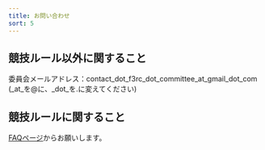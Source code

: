 ```yaml
---
title: お問い合わせ
sort: 5
---
```


## 競技ルール以外に関すること
  委員会メールアドレス：contact_dot_f3rc_dot_committee_at_gmail_dot_com  
(_at_を@に、_dot_を.に変えてください)

## 競技ルールに関すること
[FAQページ](/F3RC2024/2024FAQ.html)からお願いします。
